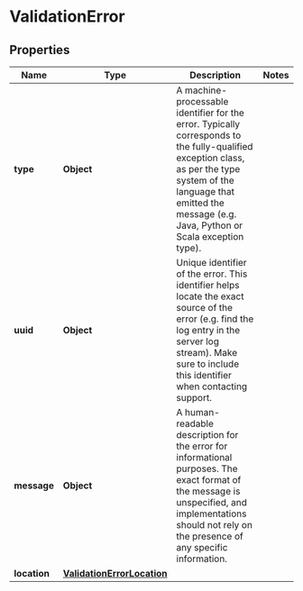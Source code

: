 

# ValidationError


## Properties

| Name | Type | Description | Notes |
|------------ | ------------- | ------------- | -------------|
|**type** | **Object** | A machine-processable identifier for the error. Typically corresponds to the fully-qualified exception class, as per the type system of the language that emitted the message (e.g. Java, Python or Scala exception type). |  |
|**uuid** | **Object** | Unique identifier of the error. This identifier helps locate the exact source of the error (e.g. find the log entry in the server log stream). Make sure to include this identifier when contacting support. |  |
|**message** | **Object** | A human-readable description for the error for informational purposes. The exact format of the message is unspecified, and implementations should not rely on the presence of any specific information. |  |
|**location** | [**ValidationErrorLocation**](ValidationErrorLocation.md) |  |  |



